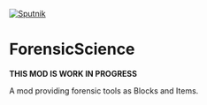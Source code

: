 [![Sputnik](https://sputnik.ci/conf/badge)](https://sputnik.ci/app#/builds/MTRNord/ForensicScience)

# ForensicScience
**THIS MOD IS WORK IN PROGRESS**

A mod providing forensic tools as Blocks and Items.
